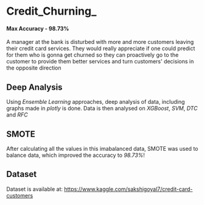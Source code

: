 # Credit_Churning_
#### Max Accuracy - 98.73%
A manager at the bank is disturbed with more and more customers leaving their credit card services. They would really appreciate if one could predict for them who is gonna get churned so they can proactively go to the customer to provide them better services and turn customers' decisions in the opposite direction

## Deep Analysis 
Using _Ensemble Learning_ approaches, deep analysis of data, including graphs made in _plotly_ is done. Data is then analysed on _XGBoost_, _SVM_, _DTC_ and _RFC_

## SMOTE
After calculating all the values in this imabalanced data, SMOTE was used to balance data, which improved the accuracy to _98.73%_!
## Dataset
Dataset is available at: https://www.kaggle.com/sakshigoyal7/credit-card-customers
